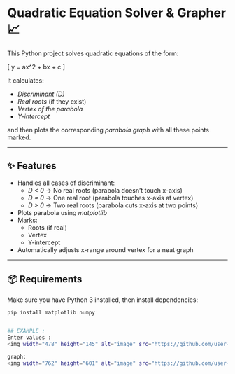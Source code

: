 # Quadratic Equation Solver & Grapher 📈

This Python project solves quadratic equations of the form:

\[
y = ax^2 + bx + c
\]

It calculates:
- *Discriminant (D)*  
- *Real roots* (if they exist)  
- *Vertex of the parabola*  
- *Y-intercept*  

and then plots the corresponding *parabola graph* with all these points marked.

---

## ✨ Features
- Handles all cases of discriminant:
  - *D < 0* → No real roots (parabola doesn’t touch x-axis)  
  - *D = 0* → One real root (parabola touches x-axis at vertex)  
  - *D > 0* → Two real roots (parabola cuts x-axis at two points)  
- Plots parabola using *matplotlib*  
- Marks:
  - Roots (if real)  
  - Vertex  
  - Y-intercept  
- Automatically adjusts x-range around vertex for a neat graph  

---

## 📦 Requirements
Make sure you have Python 3 installed, then install dependencies:

```bash
pip install matplotlib numpy


## EXAMPLE :
Enter values : 
<img width="478" height="145" alt="image" src="https://github.com/user-attachments/assets/4585d3db-4eb6-47de-94c0-0d6edaaef787" />

graph:
<img width="762" height="601" alt="image" src="https://github.com/user-attachments/assets/0581a56e-7ae6-4fe0-b2b5-736856f69e8b" />

